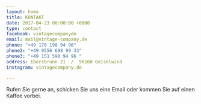 ```yaml
---
layout: home
title: KONTAKT
date: 2017-04-23 00:00:00 +0000
type: contact
facebook: vintagecompanyde
email: mail@vintage-company.de
phone: "+49 178 198 94 96"
phone2: "+49 9556 698 99 33"
phone3: "+49 151 598 94 96 "
address: Ebersbrunn 21  /  96160 Geiselwind
instagram: vintagecompany.de

---
```

Rufen Sie gerne an, schicken Sie uns eine Email oder kommen Sie auf einen Kaffee vorbei.